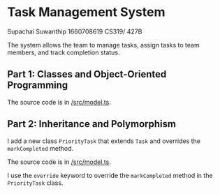 # Task Management System

Supachai Suwanthip 1660708619 CS319/ 427B

The system allows the team to manage tasks, assign tasks to team members, and track completion status.

## Part 1: Classes and Object-Oriented Programming

The source code is in [/src/model.ts](src/model.ts).

## Part 2: Inheritance and Polymorphism

I add a new class `PriorityTask` that extends `Task` and overrides the `markCompleted` method.

The source code is in [/src/model.ts](src/model.ts).

I use the `override` keyword to override the `markCompleted` method in the `PriorityTask` class.
